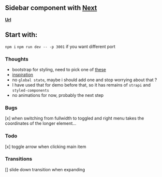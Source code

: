 ## Sidebar component with [Next](https://nextjs.org/)

__[Url](https://clever-panini-561ffa.netlify.app/sidebar)__

## Start with:
`npm i`
`npm run dev -- -p 3001` if you want different port

### Thoughts

- bootstrap for styling, need to pick one of [these](https://bootswatch.com/minty/)
- [inspiration](https://bootsnipp.com/snippets/kl2OQ)
- no `global state`, maybe i should add one and stop worrying about that ?
- I have used that for demo before that, so it has remains of `strapi` and `styled-components`
- no animations for now, probably the next step

### Bugs
[x] when switching from fullwidth to toggled and right menu takes the coordinates of the longer element...

### Todo
[x] toggle arrow when clicking main item 

### Transitions
[] slide down transition when expanding